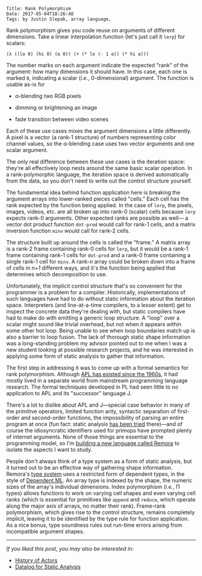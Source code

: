     Title: Rank Polymorphism
    Date: 2017-05-04T18:26:48
    Tags: by Justin Slepak, array language, 


Rank polymorphism gives you code reuse on arguments of different dimensions.
Take a linear interpolation function (let's just call it `lerp`) for scalars:

    (λ ((lo 0) (hi 0) (α 0)) (+ (* lo (- 1 α)) (* hi α)))

The number marks on each argument indicate the expected "rank" of the argument:
how many dimensions it should have.
In this case, each one is marked `0`,
indicating a scalar (*i.e.*, 0-dimensional) argument.
The function is usable as-is for

* α-blending two RGB pixels

* dimming or brightening an image

* fade transition between video scenes

<!-- more -->

Each of these use cases mixes the argument dimensions a little differently.
A pixel is a vector (a rank-1 structure) of numbers representing color channel values,
so the α-blending case uses two vector arguments and one scalar argument.

The only real difference between these use cases is the iteration space:
they're all effectively loop nests around the same basic scalar operation.
In a rank-polymorphic language,
the iteration space is derived automatically from the data,
so you don't need to write out the control structure yourself.

The fundamental idea behind function application here is
breaking the argument arrays into lower-ranked pieces called "cells."
Each cell has the rank expected by the function being applied.
In the case of `lerp`, the pixels, images, videos, etc.
are all broken up into rank-0 (scalar) cells
because `lerp` expects rank-0 arguments.
Other expected ranks are possible as well—
a vector dot product function `dot-prod` would call for rank-1 cells,
and a matrix inversion function `minv` would call for rank-2 cells.

The structure built up around the cells is called the "frame."
A matrix array is a rank-2 frame containing rank-0 cells for `lerp`,
but it would be a rank-1 frame containing rank-1 cells for `dot-prod`
and a rank-0 frame containing a single rank-1 cell for `minv`.
A rank-*n* array could be broken down into a frame of cells in *n+1* different ways,
and it's the function being applied that determines which decomposition to use.

Unfortunately, the implicit control structure
that's so convenient for the programmer
is a problem for a compiler.
Historically, implementations of such languages have had to
do without static information about the iteration space.
Interpreters (and line-at-a-time compilers, to a lesser extent)
get to inspect the concrete data they're dealing with,
but static compilers have had to make do with emitting a generic loop structure.
A "loop" over a scalar might sound like trivial overhead,
but not when it appears within some other hot loop.
Being unable to see when loop boundaries match up is also a barrier to loop fusion.
The lack of thorough static shape information was a long-standing problem
my advisor pointed out to me when I was a new student looking at possible research projects,
and he was interested in applying some form of static analysis to gather that information.

The first step in addressing it was to come up with
a formal semantics for rank polymorphism.
Although [APL has existed since the 1960s](http://www.jsoftware.com/papers/APL.htm),
it had mostly lived in a separate world from mainstream programming language research.
The formal techniques developed in PL had seen little to no
application to APL and its "successor" language J.

There's a lot to dislike about APL and J—special
case behavior in many of the primitive operators,
limited function arity,
syntactic separation of first-order and second-order functions,
the impossibility of parsing an entire program at once
(fun fact: static analysis
[has been tried](http://dl.acm.org/citation.cfm?id=805380) there)—and
of course the idiosyncratic identifiers used for primops
have prompted plenty of internet arguments.
None of those things are essential to the programming model,
so I'm [building a new language called Remora](http://www.ccs.neu.edu/home/jrslepak/proposal.pdf)
to isolate the aspects I want to study.

People don't always think of a type system as a form of static analysis,
but it turned out to be an effective way of gathering shape information.
Remora's [type system](http://www.ccs.neu.edu/home/jrslepak/esop14-full.pdf)
uses a restricted form of dependent types,
in the style of [Dependent ML](https://www.cs.cmu.edu/~rwh/theses/xi.pdf).
An array type is indexed by the shape,
the numeric sizes of the array's individual dimensions.
Index polymorphism (*i.e.*, Π types) allows functions to work on varying cell shapes
and even varying cell ranks
(which is essential for primitives like `append` and `reduce`,
which operate along the major axis of arrays, no matter their rank).
Frame-rank polymorphism, which gives rise to the control structure,
remains completely implicit,
leaving it to be identified by the type rule for function application.
As a nice bonus, type soundness rules out
run-time errors arising from incompatible argument shapes.


- - -

_If you liked this post, you may also be interested in:_

- [History of Actors](http://prl.ccs.neu.edu/blog/2016/10/19/history-of-actors/)
- [Datalog for Static Analysis](http://prl.ccs.neu.edu/blog/2017/02/21/datalog-for-static-analysis/)
